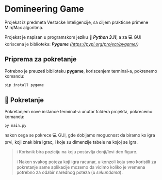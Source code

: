 # Domineering Game

Projekat iz predmeta Vestacke Inteligencije, sa ciljem prakticne primene Min/Max algoritma.

Projekat je napisan u programskom jeziku :snake: ***Python 3.11***, a za :computer: GUI koriscena je biblioteka: ***Pygame*** *(https://pypi.org/project/pygame/)*

## Priprema za pokretanje

Potrebno je preuzeti biblioteku **pygame**, koriscenjem terminal-a, pokrenemo komandu: 

```bat
pip install pygame
```

## :checkered_flag: Pokretanje

Pokretanjem nove instance terminal-a unutar foldera projekta, pokrecemo komandu:

```bat
py main.py
```

nakon cega se pokrece :computer: GUI, gde dobijamo mogucnost da biramo ko igra prvi, koji znak bira igrac, i koje su dimenzije tabele na kojoj se igra.

> :information_source: Korisnik bira poziciju na koju postavlja donji/levi deo figure. 
> 
> :information_source: Nakon svakog poteza koji igra racunar, u konzoli koju smo koristili za pokretanje same aplikacije mozemo da vidimo koliko je vremena potrebno za odabir narednog poteza (*u sekundama*).
